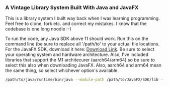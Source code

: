 ### A Vintage Library System Built With Java and JavaFX

This is a library system I built way back when I was learning programming. Feel free to clone, fork etc. and correct
my mistakes. I know that the codebase is one long noodle :-)

To run the code, any Java SDK above 11 should work. Run this on the command line (be sure to replace all '/path/to' to your actual file locations. For the JavaFX SDK, download it here: [Download Link](https://gluonhq.com/products/javafx/).
Be sure to select your operating system and hardware architecture. Also, I've included libraries that support the M1 architecurer (aarch64/arm64) so be sure to select this also when downloading JavaFX. Also, aarch64 and arm64 mean the same thing, so select whichever option's available.

```bash
/path/to/java/runtime/bin/java --module-path /path/to/JavaFX/SDK/lib --add-modules=javafx.controls,javafx.fxml -Djava.library.path=/path/to/JavaFX/SDK/lib -Dfile.encoding=UTF-8 -Dsun.stdout.encoding=UTF-8 -Dsun.stderr.encoding=UTF-8 -classpath /path/to/compiled/classes System:/path/to/where/you/cloned/this/repo/lib/json-simple-1.1.1.jar:/path/to/where/you/cloned/this/repo/lib/javax.json-api-1.0.jar:/path/to/where/you/cloned/this/repo//lib/HikariCP-java7-2.4.13.jar:/path/to/where/you/cloned/this/repo//lib/slf4j-simple-1.5.5.jar:/path/to/where/you/cloned/this/repo//lib/slf4j-api-1.5.5.jar:/path/to/where/you/cloned/this/repo/lib/javax.json-1.1.jar:/path/to/where/you/cloned/this/repo//lib/sqlite-jdbc-3.34.0.jar:/path/to/JavaFX/SDK/lib/javafx-swt.jar:/path/to/JavaFX/SDK/lib/javafx.web.jar:/path/to/JavaFX/SDK/lib/javafx.base.jar:/path/to/JavaFX/SDK/lib/javafx.fxml.jar:/path/to/JavaFX/SDK/lib/javafx.media.jar:/path/to/JavaFX/SDK/lib/javafx.swing.jar:/path/to/JavaFX/SDK/lib/javafx.controls.jar:/path/to/JavaFX/SDK/lib/javafx.graphics.jar librarysystem.gui.Login
```